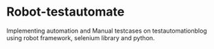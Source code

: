 # Robot-testautomate
Implementing automation and Manual testcases on testautomationblog using robot framework, selenium library and python.
